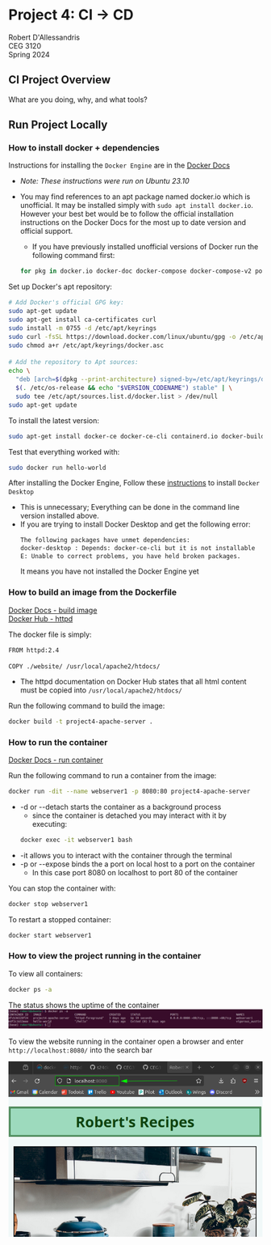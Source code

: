 # Project 4: CI -> CD  
Robert D'Allessandris  
CEG 3120  
Spring 2024  

## CI Project Overview 
  
What are you doing, why, and what tools?  

## Run Project Locally  
  
### How to install docker + dependencies  

Instructions for installing the `Docker Engine` are in the [Docker Docs](https://docs.docker.com/engine/install/ubuntu/#install-using-the-repository)
- *Note: These instructions were run on Ubuntu 23.10*
- You may find references to an apt package named docker.io which is unofficial. It may be installed simply with `sudo apt install docker.io`. However your best bet would be to follow the official installation instructions on the Docker Docs for the most up to date version and official support.
    - If you have previously installed unofficial versions of Docker run the following command first:

    ```bash
    for pkg in docker.io docker-doc docker-compose docker-compose-v2 podman-docker containerd runc; do sudo apt-get remove $pkg; done
    ```

Set up Docker's apt repository:
```bash
# Add Docker's official GPG key:
sudo apt-get update
sudo apt-get install ca-certificates curl
sudo install -m 0755 -d /etc/apt/keyrings
sudo curl -fsSL https://download.docker.com/linux/ubuntu/gpg -o /etc/apt/keyrings/docker.asc
sudo chmod a+r /etc/apt/keyrings/docker.asc

# Add the repository to Apt sources:
echo \
  "deb [arch=$(dpkg --print-architecture) signed-by=/etc/apt/keyrings/docker.asc] https://download.docker.com/linux/ubuntu \
  $(. /etc/os-release && echo "$VERSION_CODENAME") stable" | \
  sudo tee /etc/apt/sources.list.d/docker.list > /dev/null
sudo apt-get update
```  

To install the latest version:

```bash
sudo apt-get install docker-ce docker-ce-cli containerd.io docker-buildx-plugin docker-compose-plugin
```

Test that everything worked with:  
```bash
sudo docker run hello-world
```

After installing the Docker Engine, Follow these [instructions](https://docs.docker.com/desktop/install/ubuntu/) to install `Docker Desktop`
- This is unnecessary; Everything can be done in the command line version installed above.
- If you are trying to install Docker Desktop and get the following error:
    ```
    The following packages have unmet dependencies:
    docker-desktop : Depends: docker-ce-cli but it is not installable
    E: Unable to correct problems, you have held broken packages.
    ```
    It means you have not installed the Docker Engine yet  
### How to build an image from the Dockerfile

[Docker Docs - build image](https://docs.docker.com/reference/cli/docker/image/build/)  
[Docker Hub - httpd](https://hub.docker.com/_/httpd)

The docker file is simply:
```docker
FROM httpd:2.4

COPY ./website/ /usr/local/apache2/htdocs/
```
- The httpd documentation on Docker Hub states that all html content must be copied into `/usr/local/apache2/htdocs/`  

Run the following command to build the image: 
```bash
docker build -t project4-apache-server .
```
  
### How to run the container  

[Docker Docs - run container](https://docs.docker.com/reference/cli/docker/container/run/)  

Run the following command to run a container from the image:
```bash
docker run -dit --name webserver1 -p 8080:80 project4-apache-server
```
- -d or --detach starts the container as a background process
    - since the container is detached you may interact with it by executing: 
    ```bash
    docker exec -it webserver1 bash
    ```
- -it allows you to interact with the container through the terminal
- -p or --expose binds the a port on local host to a port on the container
    - In this case port 8080 on localhost to port 80 of the container

You can stop the container with:
```bash
docker stop webserver1
```

To restart a stopped container:
```bash
docker start webserver1
```

### How to view the project running in the container
To view all containers:
```bash
docker ps -a
```
The status shows the uptime of the container  
![Docker container running in the command line](./img/docker_ps.png)  

To view the website running in the container open a browser and enter `http://localhost:8080/` into the search bar  
  

![Browser showing the container serving web content on port 8080](./img/container_in_browser.png)
